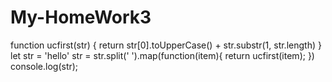 # My-HomeWork3
function ucfirst(str) {
    return str[0].toUpperCase() + str.substr(1, str.length)
  }
   let str = 'hello'
   str = str.split(' ').map(function(item){
    return ucfirst(item);
  })
  console.log(str);
  